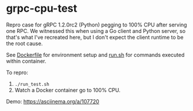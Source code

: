# grpc-cpu-test

Repro case for gRPC 1.2.0rc2 (Python) pegging to 100% CPU after serving one RPC. We witnessed this when using a Go client and Python server, so that's what I've recreated here, but I don't expect the client runtime to be the root cause.

See [Dockerfile](./Dockerfile) for environment setup and [run.sh](./run.sh) for commands executed within container.

To repro:

1. `./run_test.sh`
2. Watch a Docker container go to 100% CPU.

Demo: https://asciinema.org/a/107720

